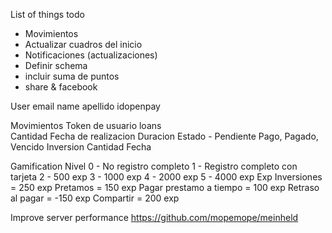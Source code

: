List of things todo

- Movimientos
- Actualizar cuadros del inicio
- Notificaciones (actualizaciones)
- Definir schema
- incluir suma de puntos
- share & facebook        

User
    email
    name
    apellido
    idopenpay
    
Movimientos
    Token de usuario
        loans  
            Cantidad
            Fecha de realizacion
            Duracion
            Estado - Pendiente Pago, Pagado, Vencido
        Inversion
            Cantidad
            Fecha

Gamification
    Nivel
        0 - No registro completo
        1 - Registro completo con tarjeta
        2 - 500 exp
        3 - 1000 exp
        4 - 2000 exp
        5 - 4000 exp
    Exp
        Inversiones = 250 exp
        Pretamos = 150 exp
        Pagar prestamo a tiempo = 100 exp
        Retraso al pagar = -150 exp
        Compartir = 200 exp

            

Improve server performance
    https://github.com/mopemope/meinheld
